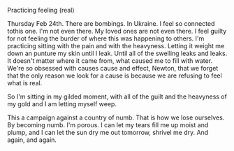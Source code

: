 Practicing feeling (real)

Thursday Feb 24th. There are bombings. In Ukraine. I feel so connected tothis one. I'm not even there. My loved ones are not even there. I feel guilty for not feeling the burder of where this was happening to others. I'm practicing sitting with the pain and with the heavyness. Letting it weight me down an punture my skin until I leak. Until all of the swelling leaks and leaks. It doesn't matter where it came from, what caused me to fill with water. We're so obsessed with causes cause and effect, Newton, that we forget that the only reason we look for a cause is because we are refusing to feel what is real. 

So I'm sitting in my gilded moment, with all of the guilt and the heavyness of my gold and I am letting myself weep. 

This a campaign against a country of numb. That is how we lose ourselves. By becoming numb. I'm porous. I can let my tears fill me up moist and plump, and I can let the sun dry me out tomorrow, shrivel me dry. And again, and again. 